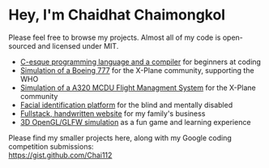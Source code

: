 # Hey, I'm Chaidhat Chaimongkol
Please feel free to browse my projects. Almost all of my code is open-sourced and licensed under MIT.
- [C-esque programming language and a compiler](https://github.com/Chai112/MinC-Compiler) for beginners at coding
- [Simulation of a Boeing 777](https://github.com/Chai112/Boeing-777-300ER) for the X-Plane community, supporting the WHO
- [Simulation of a A320 MCDU Flight Managment System](https://github.com/JonathanOrr/A321Neo-FXPL) for the X-Plane community
- [Facial identification platform](https://github.com/Chai112/AIFRED) for the blind and mentally disabled
- [Fullstack, handwritten website](https://github.com/Chai112/Website) for my family's business
- [3D OpenGL/GLFW simulation](https://github.com/Chai112/ESC) as a fun game and learning experience

Please find my smaller projects here, along with my Google coding competition submissions:\
https://gist.github.com/Chai112
